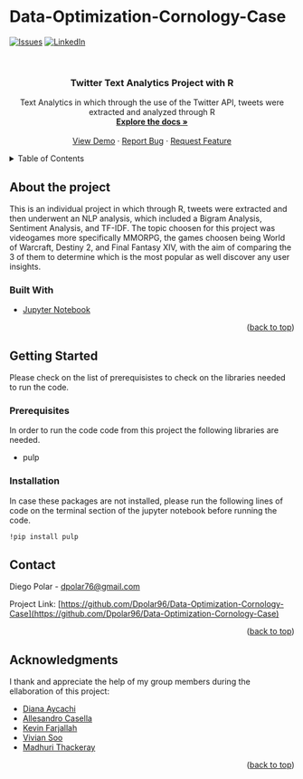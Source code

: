 # Data-Optimization-Cornology-Case
<div id="top"></div>
<!--
*** Thanks for checking out the Best-README-Template. If you have a suggestion
*** that would make this better, please fork the repo and create a pull request
*** or simply open an issue with the tag "enhancement".
*** Don't forget to give the project a star!
*** Thanks again! Now go create something AMAZING! :D
-->



<!-- PROJECT SHIELDS -->
<!--
*** I'm using markdown "reference style" links for readability.
*** Reference links are enclosed in brackets [ ] instead of parentheses ( ).
*** See the bottom of this document for the declaration of the reference variables
*** for contributors-url, forks-url, etc. This is an optional, concise syntax you may use.
*** https://www.markdownguide.org/basic-syntax/#reference-style-links
-->
[![Issues][issues-shield]][issues-url]
[![LinkedIn][linkedin-shield]][linkedin-url]



<!-- PROJECT LOGO -->
<br />
<div align="center">
  <a href="https://github.com/Dpolar96/Data-Optimization-Cornology-Case">
  </a>

<h3 align="center">Twitter Text Analytics Project with R</h3>

  <p align="center">
    Text Analytics in which through the use of the Twitter API, tweets were extracted and analyzed through R
    <br />
    <a href="https://github.com/Dpolar96/Data-Optimization-Cornology-Case"><strong>Explore the docs »</strong></a>
    <br />
    <br />
    <a href="https://github.com/Dpolar96/Data-Optimization-Cornology-Case">View Demo</a>
    ·
    <a href="https://github.com/Dpolar96/Data-Optimization-Cornology-Case/issues">Report Bug</a>
    ·
    <a href="https://github.com/Dpolar96/Data-Optimization-Cornology-Case/issues">Request Feature</a>
  </p>
</div>



<!-- TABLE OF CONTENTS -->
<details>
  <summary>Table of Contents</summary>
  <ol>
    <li>
      <a href="#about-the-project">About The Project</a>
      <ul>
        <li><a href="#built-with">Built With</a></li>
      </ul>
    </li>
    <li>
      <a href="#getting-started">Getting Started</a>
      <ul>
        <li><a href="#prerequisites">Prerequisites</a></li>
        <li><a href="#installation">Installation</a></li>
      </ul>
    </li>
    <li><a href="#contact">Contact</a></li>
    <li><a href="#acknowledgments">Acknowledgments</a></li>
  </ol>
</details>


<!-- ABOUT THE PROJECT -->
## About the project

This is an individual project in which through R, tweets were extracted and then underwent an NLP analysis, which included a Bigram Analysis, Sentiment Analysis, and TF-IDF. The topic choosen for this project was videogames more specifically MMORPG, the games choosen being World of Warcraft, Destiny 2, and Final Fantasy XIV, with the aim of comparing the 3 of them to determine which is the most popular as well discover any user insights.

### Built With

* [Jupyter Notebook](https://docs.jupyter.org/en/latest/install.html)

<p align="right">(<a href="#top">back to top</a>)</p>



<!-- GETTING STARTED -->
## Getting Started

Please check on the list of prerequisistes to check on the libraries needed to run the code.

### Prerequisites

In order to run the code code from this project the following libraries are needed.
* pulp

### Installation

In case these packages are not installed, please run the following lines of code on the terminal section of the jupyter notebook before running the code.
  ```sh
  !pip install pulp
  ```


<!-- CONTACT -->
## Contact

Diego Polar - dpolar76@gmail.com

Project Link: [https://github.com/Dpolar96/Data-Optimization-Cornology-Case](https://github.com/Dpolar96/Data-Optimization-Cornology-Case)

<p align="right">(<a href="#top">back to top</a>)</p>

<!-- ACKNOWLEDGMENTS -->
## Acknowledgments

I thank and appreciate the help of my group members during the ellaboration of this project:
* [Diana Aycachi](https://www.linkedin.com/in/diana-aycachi-78882480/)
* [Allesandro Casella](https://www.linkedin.com/in/alessandro-casella-97953b197/)
* [Kevin Farjallah](https://www.linkedin.com/in/kevin-farjallah/)
* [Vivian Soo](https://www.linkedin.com/in/vivian-soo-8446641b7/)
* [Madhuri Thackeray](https://www.linkedin.com/in/madhuri-thackeray-05168b14a/)

<p align="right">(<a href="#top">back to top</a>)</p>




<!-- MARKDOWN LINKS & IMAGES -->
<!-- https://www.markdownguide.org/basic-syntax/#reference-style-links -->
[issues-shield]: https://img.shields.io/github/issues/Dpolar96/Data-Optimization-Cornology-Case.svg?style=for-the-badge
[issues-url]: https://github.com/Dpolar96/Data-Optimization-Cornology-Case/issues
[linkedin-shield]: https://img.shields.io/badge/-LinkedIn-black.svg?style=for-the-badge&logo=linkedin&colorB=555
[linkedin-url]: https://linkedin.com/in/diego-polar-velasquez-3bbbb9154/
[product-screenshot]: images/screenshot.png

